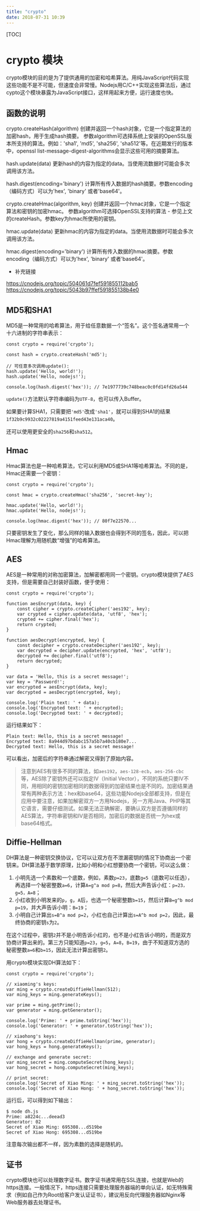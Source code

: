 ```yaml
---
title: "crypto"
date: 2018-07-31 10:39
---
```


[TOC]



# crypto 模块

crypto模块的目的是为了提供通用的加密和哈希算法。用纯JavaScript代码实现这些功能不是不可能，但速度会非常慢。Nodejs用C/C++实现这些算法后，通过cypto这个模块暴露为JavaScript接口，这样用起来方便，运行速度也快。



## 函数的说明

crypto.createHash(algorithm) 创建并返回一个hash对象，它是一个指定算法的加密hash，用于生成hash摘要。 参数algorithm可选择系统上安装的OpenSSL版本所支持的算法。例如：'sha1', 'md5', 'sha256', 'sha512'等。在近期发行的版本中，openssl list-message-digest-algorithms会显示这些可用的摘要算法。

hash.update(data) 更新hash的内容为指定的data。当使用流数据时可能会多次调用该方法。

hash.digest(encoding='binary') 计算所有传入数据的hash摘要。参数encoding（编码方式）可以为'hex', 'binary' 或者'base64'。

crypto.createHmac(algorithm, key) 创建并返回一个hmac对象，它是一个指定算法和密钥的加密hmac。 参数algorithm可选择OpenSSL支持的算法 - 参见上文的createHash。参数key为hmac所使用的密钥。

hmac.update(data) 更新hmac的内容为指定的data。当使用流数据时可能会多次调用该方法。

hmac.digest(encoding='binary') 计算所有传入数据的hmac摘要。参数encoding（编码方式）可以为'hex', 'binary' 或者'base64'。



* 补充链接

<https://cnodejs.org/topic/504061d7fef591855112bab5> <https://cnodejs.org/topic/5043b97ffef591855138b4e0>



## MD5和SHA1

MD5是一种常用的哈希算法，用于给任意数据一个“签名”。这个签名通常用一个十六进制的字符串表示：

```
const crypto = require('crypto');

const hash = crypto.createHash('md5');

// 可任意多次调用update():
hash.update('Hello, world!');
hash.update('Hello, nodejs!');

console.log(hash.digest('hex')); // 7e1977739c748beac0c0fd14fd26a544
```

`update()`方法默认字符串编码为`UTF-8`，也可以传入Buffer。

如果要计算SHA1，只需要把`'md5'`改成`'sha1'`，就可以得到SHA1的结果`1f32b9c9932c02227819a4151feed43e131aca40`。

还可以使用更安全的`sha256`和`sha512`。



## Hmac

Hmac算法也是一种哈希算法，它可以利用MD5或SHA1等哈希算法。不同的是，Hmac还需要一个密钥：

```
const crypto = require('crypto');

const hmac = crypto.createHmac('sha256', 'secret-key');

hmac.update('Hello, world!');
hmac.update('Hello, nodejs!');

console.log(hmac.digest('hex')); // 80f7e22570...
```

只要密钥发生了变化，那么同样的输入数据也会得到不同的签名，因此，可以把Hmac理解为用随机数“增强”的哈希算法。





## AES

AES是一种常用的对称加密算法，加解密都用同一个密钥。crypto模块提供了AES支持，但是需要自己封装好函数，便于使用：

```
const crypto = require('crypto');

function aesEncrypt(data, key) {
    const cipher = crypto.createCipher('aes192', key);
    var crypted = cipher.update(data, 'utf8', 'hex');
    crypted += cipher.final('hex');
    return crypted;
}

function aesDecrypt(encrypted, key) {
    const decipher = crypto.createDecipher('aes192', key);
    var decrypted = decipher.update(encrypted, 'hex', 'utf8');
    decrypted += decipher.final('utf8');
    return decrypted;
}

var data = 'Hello, this is a secret message!';
var key = 'Password!';
var encrypted = aesEncrypt(data, key);
var decrypted = aesDecrypt(encrypted, key);

console.log('Plain text: ' + data);
console.log('Encrypted text: ' + encrypted);
console.log('Decrypted text: ' + decrypted);
```

运行结果如下：

```
Plain text: Hello, this is a secret message!
Encrypted text: 8a944d97bdabc157a5b7a40cb180e7...
Decrypted text: Hello, this is a secret message!
```

可以看出，加密后的字符串通过解密又得到了原始内容。

> 注意到AES有很多不同的算法，如`aes192`，`aes-128-ecb`，`aes-256-cbc`等，AES除了密钥外还可以指定IV（Initial Vector），不同的系统只要IV不同，用相同的密钥加密相同的数据得到的加密结果也是不同的。加密结果通常有两种表示方法：hex和base64，这些功能Nodejs全部都支持，但是在应用中要注意，如果加解密双方一方用Nodejs，另一方用Java、PHP等其它语言，需要仔细测试。如果无法正确解密，要确认双方是否遵循同样的AES算法，字符串密钥和IV是否相同，加密后的数据是否统一为hex或base64格式。





## Diffie-Hellman

DH算法是一种密钥交换协议，它可以让双方在不泄漏密钥的情况下协商出一个密钥来。DH算法基于数学原理，比如小明和小红想要协商一个密钥，可以这么做：

1. 小明先选一个素数和一个底数，例如，素数`p=23`，底数`g=5`（底数可以任选），再选择一个秘密整数`a=6`，计算`A=g^a mod p=8`，然后大声告诉小红：`p=23，g=5，A=8`；
2. 小红收到小明发来的`p`，`g`，`A`后，也选一个秘密整数`b=15`，然后计算`B=g^b mod p=19`，并大声告诉小明：`B=19`；
3. 小明自己计算出`s=B^a mod p=2`，小红也自己计算出`s=A^b mod p=2`，因此，最终协商的密钥`s`为`2`。

在这个过程中，密钥`2`并不是小明告诉小红的，也不是小红告诉小明的，而是双方协商计算出来的。第三方只能知道`p=23`，`g=5`，`A=8`，`B=19`，由于不知道双方选的秘密整数`a=6`和`b=15`，因此无法计算出密钥`2`。

用crypto模块实现DH算法如下：

```
const crypto = require('crypto');

// xiaoming's keys:
var ming = crypto.createDiffieHellman(512);
var ming_keys = ming.generateKeys();

var prime = ming.getPrime();
var generator = ming.getGenerator();

console.log('Prime: ' + prime.toString('hex'));
console.log('Generator: ' + generator.toString('hex'));

// xiaohong's keys:
var hong = crypto.createDiffieHellman(prime, generator);
var hong_keys = hong.generateKeys();

// exchange and generate secret:
var ming_secret = ming.computeSecret(hong_keys);
var hong_secret = hong.computeSecret(ming_keys);

// print secret:
console.log('Secret of Xiao Ming: ' + ming_secret.toString('hex'));
console.log('Secret of Xiao Hong: ' + hong_secret.toString('hex'));
```

运行后，可以得到如下输出：

```
$ node dh.js 
Prime: a8224c...deead3
Generator: 02
Secret of Xiao Ming: 695308...d519be
Secret of Xiao Hong: 695308...d519be
```

注意每次输出都不一样，因为素数的选择是随机的。





## 证书

crypto模块也可以处理数字证书。数字证书通常用在SSL连接，也就是Web的https连接。一般情况下，https连接只需要处理服务器端的单向认证，如无特殊需求（例如自己作为Root给客户发认证证书），建议用反向代理服务器如Nginx等Web服务器去处理证书。